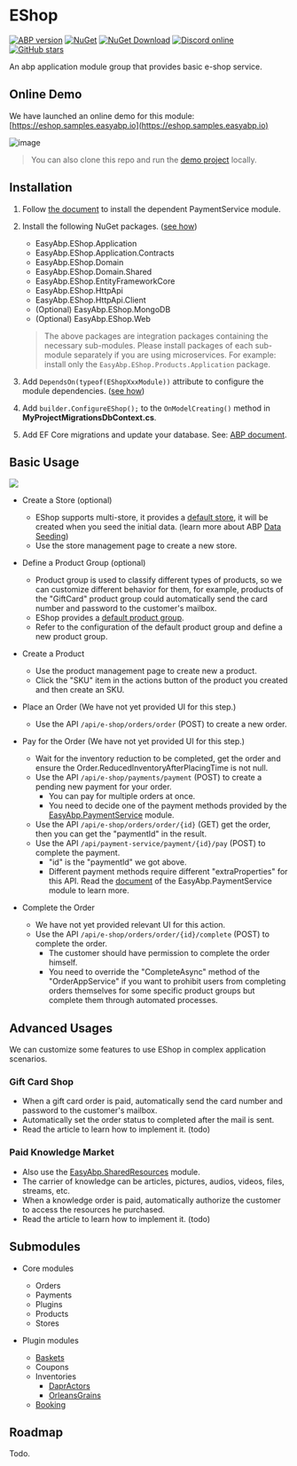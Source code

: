 # EShop

[![ABP version](https://img.shields.io/badge/dynamic/xml?style=flat-square&color=yellow&label=abp&query=%2F%2FProject%2FPropertyGroup%2FAbpVersion&url=https%3A%2F%2Fraw.githubusercontent.com%2FEasyAbp%2FEShop%2Fmaster%2FDirectory.Build.props)](https://abp.io)
[![NuGet](https://img.shields.io/nuget/v/EasyAbp.EShop.Domain.Shared.svg?style=flat-square)](https://www.nuget.org/packages/EasyAbp.EShop.Domain.Shared)
[![NuGet Download](https://img.shields.io/nuget/dt/EasyAbp.EShop.Domain.Shared.svg?style=flat-square)](https://www.nuget.org/packages/EasyAbp.EShop.Domain.Shared)
[![Discord online](https://badgen.net/discord/online-members/S6QaezrCRq?label=Discord)](https://discord.gg/S6QaezrCRq)
[![GitHub stars](https://img.shields.io/github/stars/EasyAbp/EShop?style=social)](https://www.github.com/EasyAbp/EShop)

An abp application module group that provides basic e-shop service.

## Online Demo

We have launched an online demo for this module: [https://eshop.samples.easyabp.io](https://eshop.samples.easyabp.io)

![image](https://user-images.githubusercontent.com/30018771/173756329-fe16a753-dddf-4b97-a5e5-a2f4c9d9983f.png)

> You can also clone this repo and run the [demo project](https://github.com/EasyAbp/EShop/tree/dev/samples/EShopSample/aspnet-core/src/EShopSample.Web) locally.

## Installation

1. Follow [the document](https://github.com/EasyAbp/PaymentService#installation) to install the dependent PaymentService module.

1. Install the following NuGet packages. ([see how](https://github.com/EasyAbp/EasyAbpGuide/blob/master/docs/How-To.md#add-nuget-packages))

    * EasyAbp.EShop.Application
    * EasyAbp.EShop.Application.Contracts
    * EasyAbp.EShop.Domain
    * EasyAbp.EShop.Domain.Shared
    * EasyAbp.EShop.EntityFrameworkCore
    * EasyAbp.EShop.HttpApi
    * EasyAbp.EShop.HttpApi.Client
    * (Optional) EasyAbp.EShop.MongoDB
    * (Optional) EasyAbp.EShop.Web

    > The above packages are integration packages containing the necessary sub-modules.
    > Please install packages of each sub-module separately if you are using microservices.
    > For example: install only the `EasyAbp.EShop.Products.Application` package.

1. Add `DependsOn(typeof(EShopXxxModule))` attribute to configure the module dependencies. ([see how](https://github.com/EasyAbp/EasyAbpGuide/blob/master/docs/How-To.md#add-module-dependencies))

1. Add `builder.ConfigureEShop();` to the `OnModelCreating()` method in **MyProjectMigrationsDbContext.cs**.

1. Add EF Core migrations and update your database. See: [ABP document](https://docs.abp.io/en/abp/latest/Tutorials/Part-1?UI=MVC&DB=EF#add-database-migration).

## Basic Usage

[![](https://mermaid.ink/img/pako:eNqtVMFu2zAM_RVCl21A2g8wily6HHrZumW7-SJbTC3AklyJWmAU_fdRsjynmdN2wHyyKOo98j2JT6J1CkUlAj5GtC1-1vLBS1PbmmQk9yWaBn1tgb-fAf3Vdrvbd264vvdOxZZCBd8i-hGoQximGPQ6EJCDgAjHThLw3lFaChPOS4ArhkzIFXxHit6Gv6BW2L96hZ65bz1KQpAWXIok0iaOEJxB6rR9OCWczix0eQ1tRlAb8IU9h-_UWstyNGhTy3uSnkDCMEXg4HyuOhfxoslyZGEtkZn3td6cJW2ji6Ef4fGPyJnjpvHbyNv9EvoQZuw7BZ0MXN4v2UdcLeeca8dYNE5qqh25m7xd0nm9XRHyHGOPdFLBRUnObTh1fTLxqKlbkF414taZoUe-AfnOFGmb8fz0m2YUmP9th1Y_tMF_d-NE_LnD5Mo7TZhUHJidH4aCITb8irrpYqea1pHeNuRSNxfkKs6YcdHooz6kWaAD8Iyx3FR6sLP40HE8p4ZP73i3sy5iIwx6w9XxFHtKB2vBpRusRcW_Cg8y9lSL2j5zahwUX_Gd0uS8qA6yD7gRadDtR9uKinzEOalMwpL1_Bt1vcxC)](https://mermaid-js.github.io/mermaid-live-editor/edit#pako:eNqtVMFu2zAM_RVCl21A2g8wily6HHrZumW7-SJbTC3AklyJWmAU_fdRsjynmdN2wHyyKOo98j2JT6J1CkUlAj5GtC1-1vLBS1PbmmQk9yWaBn1tgb-fAf3Vdrvbd264vvdOxZZCBd8i-hGoQximGPQ6EJCDgAjHThLw3lFaChPOS4ArhkzIFXxHit6Gv6BW2L96hZ65bz1KQpAWXIok0iaOEJxB6rR9OCWczix0eQ1tRlAb8IU9h-_UWstyNGhTy3uSnkDCMEXg4HyuOhfxoslyZGEtkZn3td6cJW2ji6Ef4fGPyJnjpvHbyNv9EvoQZuw7BZ0MXN4v2UdcLeeca8dYNE5qqh25m7xd0nm9XRHyHGOPdFLBRUnObTh1fTLxqKlbkF414taZoUe-AfnOFGmb8fz0m2YUmP9th1Y_tMF_d-NE_LnD5Mo7TZhUHJidH4aCITb8irrpYqea1pHeNuRSNxfkKs6YcdHooz6kWaAD8Iyx3FR6sLP40HE8p4ZP73i3sy5iIwx6w9XxFHtKB2vBpRusRcW_Cg8y9lSL2j5zahwUX_Gd0uS8qA6yD7gRadDtR9uKinzEOalMwpL1_Bt1vcxC)

* Create a Store (optional)
    * EShop supports multi-store, it provides a [default store](https://github.com/EasyAbp/EShop/blob/master/modules/EasyAbp.EShop.Stores/src/EasyAbp.EShop.Stores.Domain/EasyAbp/EShop/Stores/Stores/StoreDataSeeder.cs), it will be created when you seed the initial data. (learn more about ABP [Data Seeding](https://docs.abp.io/en/abp/latest/Data-Seeding))
    * Use the store management page to create a new store.

* Define a Product Group (optional)
    * Product group is used to classify different types of products, so we can customize different behavior for them, for example, products of the "GiftCard" product group could automatically send the card number and password to the customer's mailbox.
    * EShop provides a [default product group](https://github.com/EasyAbp/EShop/blob/master/modules/EasyAbp.EShop.Products/src/EasyAbp.EShop.Products.Domain/EasyAbp/EShop/Products/EShopProductsDomainModule.cs#L33-L37).
    * Refer to the configuration of the default product group and define a new product group.

* Create a Product
    * Use the product management page to create new a product.
    * Click the "SKU" item in the actions button of the product you created and then create an SKU.

* Place an Order (We have not yet provided UI for this step.)
    * Use the API `/api/e-shop/orders/order` (POST) to create a new order.

* Pay for the Order (We have not yet provided UI for this step.)
    * Wait for the inventory reduction to be completed, get the order and ensure the Order.ReducedInventoryAfterPlacingTime is not null.
    * Use the API `/api/e-shop/payments/payment` (POST) to create a pending new payment for your order.
        * You can pay for multiple orders at once.
        * You need to decide one of the payment methods provided by the [EasyAbp.PaymentService](https://easyabp.io/modules/PaymentService/) module.
    * Use the API `/api/e-shop/orders/order/{id}` (GET) get the order, then you can get the "paymentId" in the result.
    * Use the API `/api/payment-service/payment/{id}/pay` (POST) to complete the payment.
        * "id" is the "paymentId" we got above.
        * Different payment methods require different "extraProperties" for this API. Read the [document](https://easyabp.io/modules/PaymentService/) of the EasyAbp.PaymentService module to learn more.

* Complete the Order
    * We have not yet provided relevant UI for this action.
    * Use the API `/api/e-shop/orders/order/{id}/complete` (POST) to complete the order.
        * The customer should have permission to complete the order himself.
        * You need to override the "CompleteAsync" method of the "OrderAppService" if you want to prohibit users from completing orders themselves for some specific product groups but complete them through automated processes.

## Advanced Usages

We can customize some features to use EShop in complex application scenarios.

### Gift Card Shop

* When a gift card order is paid, automatically send the card number and password to the customer's mailbox.
* Automatically set the order status to completed after the mail is sent.
* Read the article to learn how to implement it. (todo)

### Paid Knowledge Market
* Also use the [EasyAbp.SharedResources](https://easyabp.io/modules/SharedResources/) module.
* The carrier of knowledge can be articles, pictures, audios, videos, files, streams, etc.
* When a knowledge order is paid, automatically authorize the customer to access the resources he purchased.
* Read the article to learn how to implement it. (todo)

## Submodules

* Core modules
  * Orders
  * Payments
  * Plugins
  * Products
  * Stores

* Plugin modules
  * [Baskets](https://github.com/EasyAbp/EShop/tree/dev/plugins/Baskets)
  * Coupons
  * Inventories
    * [DaprActors](https://github.com/EasyAbp/EShop/tree/dev/plugins/Inventories/DaprActors)
    * [OrleansGrains](https://github.com/EasyAbp/EShop/tree/dev/plugins/Inventories/OrleansGrains)
  * [Booking](https://github.com/EasyAbp/EShop/tree/dev/plugins/Booking)

## Roadmap

Todo.
